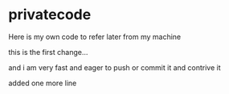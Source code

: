 # privatecode
Here is my own code to refer later from my machine



this is the first change... 



and i am very fast and eager to push or commit it and contrive it

added one more line